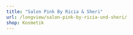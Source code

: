 ```yaml
---
title: "Salon Pink By Ricia & Sheri"
url: /longview/salon-pink-by-ricia-und-sheri/
shop: Kosmetik
---
```

